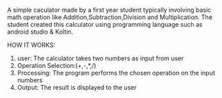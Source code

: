 A simple caculator made by a first year student typically involving basic math operation like Addition,Subtraction,Division and Multiplication. 
The student created this calculator using programming language such as android studio & Koltin.

HOW IT WORKS:
1) user: The calculator takes two numbers as input from user
2) Operation Selection:(+,-,*,/)
3) Processing: The program performs the chosen operation on the input numbers
4) Output: The result is displayed to the user
